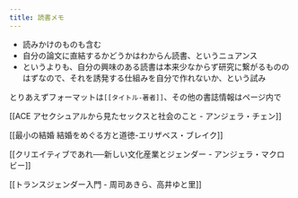 ```yaml
---
title: 読書メモ
---
```



- 読みかけのものも含む
- 自分の論文に直結するかどうかはわからん読書、というニュアンス
- というよりも、自分の興味のある読書は本来少なからず研究に繋がるもののはずなので、それを誘発する仕組みを自分で作れないか、という試み


とりあえずフォーマットは`[[タイトル-著者]]`、その他の書誌情報はページ内で

[[ACE アセクシュアルから見たセックスと社会のこと - アンジェラ・チェン]]

[[最小の結婚 結婚をめぐる方と道徳-エリザベス・ブレイク]]

[[クリエイティブであれ──新しい文化産業とジェンダー - アンジェラ・マクロビー]]

[[トランスジェンダー入門 - 周司あきら、高井ゆと里]]

